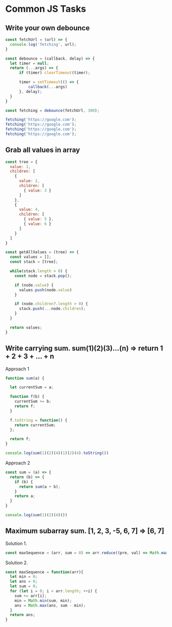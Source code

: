 # Common JS Tasks

## Write your own debounce
```javascript
const fetchUrl = (url) => {
  console.log('fetching', url);
}

const debounce = (callback, delay) => {
  let timer = null;
  return (...args) => {
      if (timer) clearTimeout(timer);

      timer = setTimeout(() => {
          callback(...args)
      }, delay);
  }
}

const fetching = debounce(fetchUrl, 300);

fetching('https://google.com');
fetching('https://google.com');
fetching('https://google.com');
fetching('https://google.com');
```

## Grab all values in array
```javascript
const tree = {
  value: 1,
  children: [
    {
      value: 2,
      children: [
        { value: 3 }
      ]
    },
    {
      value: 4,
      children: [
        { value: 5 },
        { value: 6 }
      ]
    }
  ]
}

const getAllValues = (tree) => {
  const values = [];
  const stack = [tree];

  while(stack.length > 0) {
    const node = stack.pop();

    if (node.value) {
      values.push(node.value)
    }

    if (node.children?.length > 0) {
      stack.push(...node.children);
    }
  }

  return values;
}
```
## Write carrying sum. sum(1)(2)(3)...(n) => return 1 + 2 + 3 + ... + n
Approach 1
```javascript
function sum(a) {

  let currentSum = a;

  function f(b) {
    currentSum += b;
    return f;
  }

  f.toString = function() {
    return currentSum;
  };

  return f;
}

console.log(sum(1)(2)(4)(1)(2)(4).toString())
```

Approach 2
```javascript
const sum = (a) => {
  return (b) => {
    if (b) {
      return sum(a + b);
    }
    return a;
  }
}

console.log(sum(1)(2)(4)())
```

## Maximum subarray sum. [1, 2, 3, -5, 6, 7] => [6, 7]
Solution 1.
```javascript
const maxSequence = (arr, sum = 0) => arr.reduce((pre, val) => Math.max(sum = Math.max(sum + val, 0), pre), 0);
```

Solution 2.
```javascript
const maxSequence = function(arr){
  let min = 0;
  let ans = 0;
  let sum = 0;
  for (let i = 0; i < arr.length; ++i) {
    sum += arr[i];
    min = Math.min(sum, min);
    ans = Math.max(ans, sum - min);
  }
  return ans;
}
```
